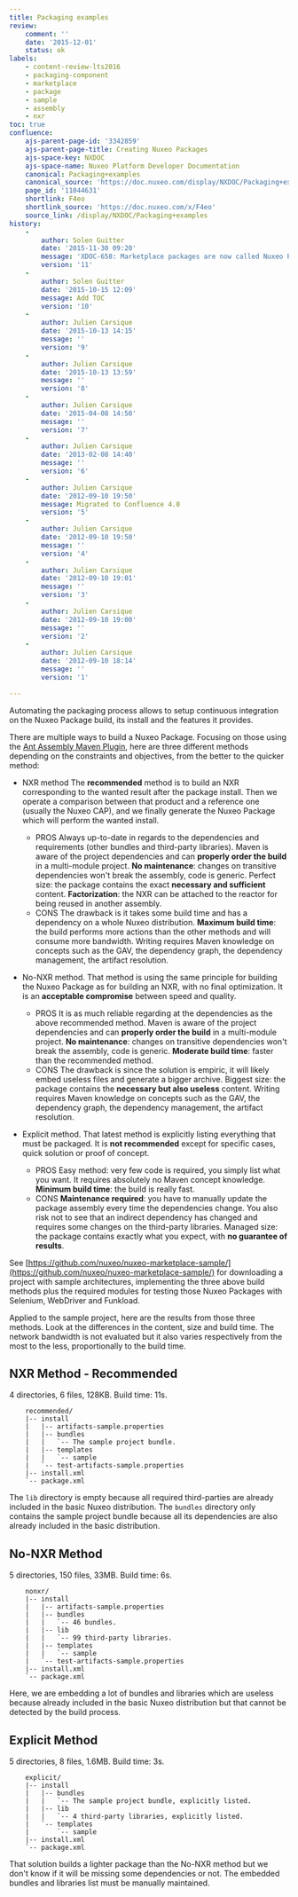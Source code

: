 ```yaml
---
title: Packaging examples
review:
    comment: ''
    date: '2015-12-01'
    status: ok
labels:
    - content-review-lts2016
    - packaging-component
    - marketplace
    - package
    - sample
    - assembly
    - nxr
toc: true
confluence:
    ajs-parent-page-id: '3342859'
    ajs-parent-page-title: Creating Nuxeo Packages
    ajs-space-key: NXDOC
    ajs-space-name: Nuxeo Platform Developer Documentation
    canonical: Packaging+examples
    canonical_source: 'https://doc.nuxeo.com/display/NXDOC/Packaging+examples'
    page_id: '11044631'
    shortlink: F4eo
    shortlink_source: 'https://doc.nuxeo.com/x/F4eo'
    source_link: /display/NXDOC/Packaging+examples
history:
    - 
        author: Solen Guitter
        date: '2015-11-30 09:20'
        message: 'XDOC-658: Marketplace packages are now called Nuxeo Package'
        version: '11'
    - 
        author: Solen Guitter
        date: '2015-10-15 12:09'
        message: Add TOC
        version: '10'
    - 
        author: Julien Carsique
        date: '2015-10-13 14:15'
        message: ''
        version: '9'
    - 
        author: Julien Carsique
        date: '2015-10-13 13:59'
        message: ''
        version: '8'
    - 
        author: Julien Carsique
        date: '2015-04-08 14:50'
        message: ''
        version: '7'
    - 
        author: Julien Carsique
        date: '2013-02-08 14:40'
        message: ''
        version: '6'
    - 
        author: Julien Carsique
        date: '2012-09-10 19:50'
        message: Migrated to Confluence 4.0
        version: '5'
    - 
        author: Julien Carsique
        date: '2012-09-10 19:50'
        message: ''
        version: '4'
    - 
        author: Julien Carsique
        date: '2012-09-10 19:01'
        message: ''
        version: '3'
    - 
        author: Julien Carsique
        date: '2012-09-10 19:00'
        message: ''
        version: '2'
    - 
        author: Julien Carsique
        date: '2012-09-10 18:14'
        message: ''
        version: '1'

---
```

Automating the packaging process allows to setup continuous integration on the Nuxeo Package build, its install and the features it provides.

There are multiple ways to build a Nuxeo Package. Focusing on those using the [Ant Assembly Maven Plugin](https://github.com/nuxeo/ant-assembly-maven-plugin), here are three different methods depending on the constraints and objectives, from the better to the quicker method:

*   NXR method
    The **recommended** method is to build an NXR corresponding to the wanted result after the package install. Then we operate a comparison between that product and a reference one (usually the Nuxeo CAP), and we finally generate the Nuxeo Package which will perform the wanted install.

    *   PROS
        Always up-to-date in regards to the dependencies and requirements (other bundles and third-party libraries).
        Maven is aware of the project dependencies and can **properly order the build** in a multi-module project.
        **No maintenance**: changes on transitive dependencies won't break the assembly, code is generic.
        Perfect size: the package contains the exact **necessary and sufficient** content.
        **Factorization**: the NXR can be attached to the reactor for being reused in another assembly.
    *   CONS
        The drawback is it takes some build time and has a dependency on a whole Nuxeo distribution.
        **Maximum build time**: the build performs more actions than the other methods and will consume more bandwidth.
        Writing requires Maven knowledge on concepts such as the GAV, the dependency graph, the dependency management, the artifact resolution.
*   No-NXR method.
    That method is using the same principle for building the Nuxeo Package as for building an NXR, with no final optimization. It is an **acceptable compromise** between speed and quality.

    *   PROS
        It is as much reliable regarding at the dependencies as the above recommended method.
        Maven is aware of the project dependencies and can **properly order the build** in a multi-module project.
        **No maintenance**: changes on transitive dependencies won't break the assembly, code is generic.
        **Moderate build time**: faster than the recommended method.
    *   CONS
        The drawback is since the solution is empiric, it will likely embed useless files and generate a bigger archive.
        Biggest size: the package contains the **necessary but also useless** content.
        Writing requires Maven knowledge on concepts such as the GAV, the dependency graph, the dependency management, the artifact resolution.
*   Explicit method.
    That latest method is explicitly listing everything that must be packaged. It is **not recommended** except for specific cases, quick solution or proof of concept.

    *   PROS
        Easy method: very few code is required, you simply list what you want. It requires absolutely no Maven concept knowledge.
        **Minimum build time**: the build is really fast.
    *   CONS
        **Maintenance required**: you have to manually update the package assembly every time the dependencies change.
        You also risk not to see that an indirect dependency has changed and requires some changes on the third-party libraries.
        Managed size: the package contains exactly what you expect, with **no guarantee of results**.

See [https://github.com/nuxeo/nuxeo-marketplace-sample/](https://github.com/nuxeo/nuxeo-marketplace-sample/) for downloading a project with sample architectures, implementing the three above build methods plus the required modules for testing those Nuxeo Packages with Selenium, WebDriver and Funkload.

Applied to the sample project, here are the results from those three methods. Look at the differences in the content, size and build time. The network bandwidth is not evaluated but it also varies respectively from the most to the less, proportionally to the build time.

## NXR Method - Recommended

4 directories, 6 files, 128KB. Build time: 11s.

```
    recommended/
    |-- install
    |   |-- artifacts-sample.properties
    |   |-- bundles
    |   |   `-- The sample project bundle.
    |   |-- templates
    |   |   `-- sample
    |   `-- test-artifacts-sample.properties
    |-- install.xml
    `-- package.xml
```

The `lib`&nbsp;directory is empty because all required third-parties are already included in the basic Nuxeo distribution. The `bundles` directory only contains the sample project bundle because all its dependencies are also already included in the basic distribution.

## No-NXR Method

5 directories, 150 files, 33MB. Build time: 6s.

```
    nonxr/
    |-- install
    |   |-- artifacts-sample.properties
    |   |-- bundles
    |   |   `-- 46 bundles.
    |   |-- lib
    |   |   `-- 99 third-party libraries.
    |   |-- templates
    |   |   `-- sample
    |   `-- test-artifacts-sample.properties
    |-- install.xml
    `-- package.xml
```

Here, we are embedding a lot of bundles and libraries which are useless because already included in the basic Nuxeo distribution but that cannot be detected by the build process.

## Explicit Method

5 directories, 8 files, 1.6MB. Build time: 3s.

```
    explicit/
    |-- install
    |   |-- bundles
    |   |   `-- The sample project bundle, explicitly listed.
    |   |-- lib
    |   |   `-- 4 third-party libraries, explicitly listed.
    |   `-- templates
    |       `-- sample
    |-- install.xml
    `-- package.xml
```

That solution builds a lighter package than the No-NXR method but we don't know if it will be missing some dependencies or not. The embedded bundles and libraries list must be manually maintained.
